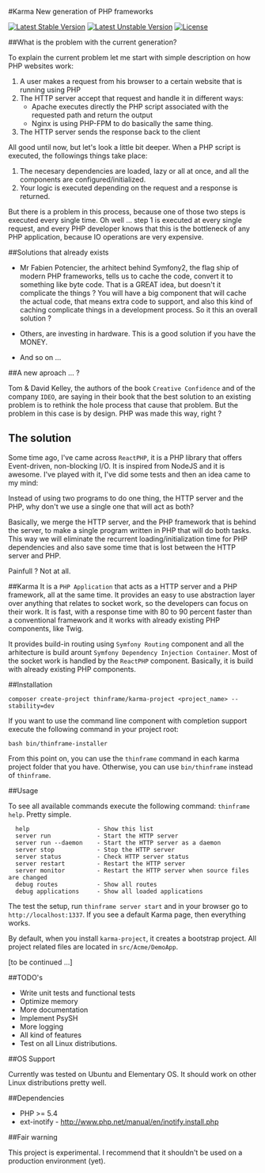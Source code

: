 #Karma
New generation of PHP frameworks

[![Latest Stable Version](https://poser.pugx.org/thinframe/karma/v/stable.png)](https://packagist.org/packages/thinframe/karma)
[![Latest Unstable Version](https://poser.pugx.org/thinframe/karma/v/unstable.png)](https://packagist.org/packages/thinframe/karma)
[![License](https://poser.pugx.org/thinframe/karma/license.png)](https://packagist.org/packages/thinframe/karma)

##What is the problem with the current generation?

To explain the current problem let me start with simple description on how PHP websites work:

1. A user makes a request from his browser to a certain website that is running using PHP
2. The HTTP server accept that request and handle it in different ways:
    * Apache executes directly the PHP script associated with the requested path and return the output
    * Nginx is using PHP-FPM to do basically the same thing.
3. The HTTP server sends the response back to the client


All good until now, but let's look a little bit deeper. When a PHP script is executed, the followings things take place:

1. The necesary dependencies are loaded, lazy or all at once, and all the components are configured/initialized.
2. Your logic is executed depending on the request and a response is returned.

But there is a problem in this process, because one of those two steps is executed every single time. Oh well ... 
step 1 is executed at every single request, and every PHP developer knows that this is the bottleneck of any PHP application, because IO operations are very expensive. 

##Solutions that already exists

* Mr Fabien Potencier, the arhitect behind Symfony2, the flag ship of modern PHP frameworks, tells us to cache the code, convert it to something like byte code. That is a GREAT idea, but doesn't it complicate the things ? You will have a big component that will cache the actual code, that means extra code to support, and also this kind of caching complicate things
in a development process. So it this an overall solution ? 

* Others, are investing in hardware. This is a good solution if you have the MONEY.
* And so on ... 


##A new aproach ... ?

Tom & David Kelley, the authors of the book `Creative Confidence` and of the company `IDEO`, are saying in their book that the best solution to an existing problem is to rethink the hole process that cause that problem. But the problem in this case is by design. PHP was made this way, right ? 

## The solution

Some time ago, I've came across `ReactPHP`, it is a PHP library that offers Event-driven, non-blocking I/O. It is inspired from NodeJS and it is awesome. I've played with it, I've did some tests and then an idea came to my mind:

Instead of using two programs to do one thing, the HTTP server and the PHP, why don't we use a single one that will act as both? 

Basically, we merge the HTTP server, and the PHP framework that is behind the server, to make a single program written in PHP that will do both tasks. This way we will eliminate the recurrent loading/initialization time for PHP dependencies and also save some time that is lost between the HTTP server and PHP.

Painfull ? Not at all. 

##Karma
It is a ` PHP Application ` that acts as a HTTP server and a PHP framework, all at the same time. It provides an easy to use abstraction layer over anything that relates to socket work, so the developers can focus on their work. It is fast, with a response time with 80 to 90 percent faster than a conventional framework and it works with already existing PHP components, like Twig. 

It provides build-in routing using `Symfony Routing` component and all the arhitecture is build arount `Symfony Dependency Injection Container`. Most of the socket work is handled by the `ReactPHP` component. Basically, it is build with already existing PHP components. 

##Installation

    composer create-project thinframe/karma-project <project_name> --stability=dev

If you want to use the command line component with completion support execute the following command in your project root:

    bash bin/thinframe-installer

From this point on, you can use the `thinframe` command in each karma project folder that you have. Otherwise, you can use `bin/thinframe` instead of `thinframe`.

##Usage

To see all available commands execute the following command: `thinframe help`. Pretty simple.

      help                   - Show this list
      server run             - Start the HTTP server
      server run --daemon    - Start the HTTP server as a daemon
      server stop            - Stop the HTTP server
      server status          - Check HTTP server status
      server restart         - Restart the HTTP server
      server monitor         - Restart the HTTP server when source files are changed
      debug routes           - Show all routes
      debug applications     - Show all loaded applications

The test the setup, run `thinframe server start` and in your browser go to `http://localhost:1337`. If you see a default Karma page, then everything works.

By default, when you install `karma-project`, it creates a bootstrap project. All project related files are located in `src/Acme/DemoApp`.

[to be continued ...]

##TODO's

* Write unit tests and functional tests
* Optimize memory
* More documentation
* Implement PsySH
* More logging
* All kind of features
* Test on all Linux distributions.

##OS Support

Currently was tested on Ubuntu and Elementary OS. It should work on other Linux distributions pretty well.

##Dependencies

* PHP >= 5.4
* ext-inotify - http://www.php.net/manual/en/inotify.install.php

##Fair warning

This project is experimental. I recommend that it shouldn't be used on a production environment (yet). 
